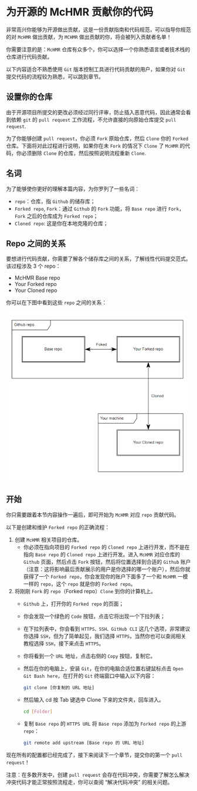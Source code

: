 # 为开源的 McHMR 贡献你的代码

非常高兴你能够为开源做出贡献，这是一份贡献指南和代码规范，可以指导你规范的对 `McHMR` 做出贡献，为 `MCHMR` 做出贡献的你，将会被列入贡献者名单！

你需要注意的是：`McHMR` 仓库有众多个，你可以选择一个你熟悉语言或者技术栈的仓库进行代码贡献。

以下内容适合不熟悉使用 `Git` 版本控制工具进行代码贡献的用户，如果你对 `Git` 提交代码的流程较为熟悉，可以跳到章节。

## 设置你的仓库

由于开源项目所提交的更改必须经过同行评审，防止插入恶意代码，因此通常会看到依赖 `git` 的 `pull request` 工作流程，不允许直接的向原始仓库提交 `pull request`.

为了你能够创建 `pull request`，你必须 `Fork` 原始仓库，然后 `Clone` 你的 `Forked` 仓库。下面将对此过程进行说明，如果你在未 `Fork` 的情况下 `Clone` 了 `McHMR` 的代码，你必须删除 `Clone` 的仓库，然后按照说明流程重新 `Clone`.

## 名词

为了能够使你更好的理解本篇内容，为你罗列了一些名词：

- `repo`：仓库，指 `Github` 的储存库；
- `Forked repo`, `Fork`：通过 `Github` 的 `Fork` 功能，将 `Base repo` 进行 `Fork`，`Fork` 之后的仓库成为 `Forked repo`；
- `Cloned repo`: 这是你在本地克隆的仓库；

## Repo 之间的关系

要想进行代码贡献，你需要了解各个储存库之间的关系，了解线性代码提交范式。该过程涉及 3 个 repo：

- McHMR Base repo
- Your Forked repo
- Your Cloned repo

你可以在下图中看到这些 `repo` 之间的关系：

![Repo Diagram](../../public/sd1.png "Repo Diagram")

## 开始

你只需要跟着本节内容操作一遍后，即可开始为 `McHMR` 对应 `repo` 贡献代码。

以下是创建和维护 `Forked repo` 的正确流程：

1. 创建 `McHMR` 相关项目的仓库。
    - 你必须在指向项目的 `Forked repo` 的 `Cloned repo` 上进行开发，而不是在指向 `Base repo` 的 `Cloned repo` 上进行开发。进入 `McHMR` 对应仓库的 `Github` 页面，然后点击 `Fork` 按钮，然后将位置选择到合适的 `Github` 账户（注意：这将影响最后贡献展示的用户是你选择的哪一个账户），然后你就获得了一个 `Forked repo`，你会发现你的账户下面多了一个和 `McHMR` 一模一样的 `repo`，这个 `repo` 就是你的 `Forked repo`。
2. 将刚刚 `Fork` 的 `repo`（Forked repo）`Clone` 到你的计算机上。
    - `Github` 上，打开你的 `Forked repo` 的页面；
    - 你会发现一个绿色的 `Code` 按钮，点击它将出现一个下拉列表；
    - 在下拉列表中，你会看到 `HTTPS、SSH、GitHub CLI` 这几个选项，非常建议你选择 `SSH`，但为了简单起见，我们选择 `HTTPS`，当然你也可以查阅相关教程选择 `SSH`，接下来点击 `HTTPS`。
    - 你将看到一个 `URL` 地址，点击右侧的 `Copy` 按钮，复制它。
    - 然后在你的电脑上，安装 `Git`，在你的电脑合适位置右键鼠标点击 `Open Git Bash here`，在打开的 `Git` 终端窗口中输入以下内容：

        ```sh
        git clone [你复制的 URL 地址]
        ```

    - 然后输入 cd 按 Tab 键选中 Clone 下来的文件夹，回车进入。

        ```sh
        cd [Folder]
        ```

    - 复制 `Base repo` 的 `HTTPS URL` 将 `Base repo` 添加为 `Forked repo` 的上游 `repo`：

        ```sh
        git remote add upstream [Base repo 的 URL 地址]
        ```

现在所有的配置都已经完成了，接下来阅读下一个章节，提交你的第一个 `pull request`！

注意：在多数开发中，创建 `pull request` 会存在代码冲突，你需要了解怎么解决冲突代码才能正常按照流程走，你可以查阅 “解决代码冲突” 的相关问题。
